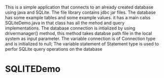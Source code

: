 This is a simple application that connects to an already created database using java and SQLite.
The file library contains jdbc jar files.
The database has some example tables and some example values.
it has a main calss SQLiteDemo.java in that class has all the mehod and query implementations.
The database connection is intialized by using drivermanager() method, this method  takes databse path file in the local system as input parameter. 
The variable connection is of Connection type and is initialized to null;
The variable statement of Statement type is used to perfor SQLite query operations on the database
# SQLITEDemo
